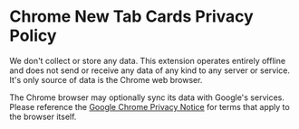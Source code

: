 Chrome New Tab Cards Privacy Policy
===================================

We don't collect or store any data.  This extension operates entirely offline and does not send or receive any data 
of any kind to any server or service.  It's only source of data is the Chrome web browser.

The Chrome browser may optionally sync its data with Google's services. Please reference 
the [Google Chrome Privacy Notice](https://www.google.com/chrome/privacy/) for terms that apply 
to the browser itself.
